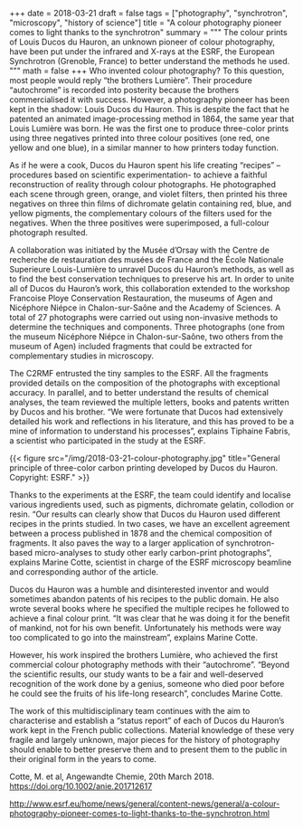 +++
date = 2018-03-21
draft = false
tags = ["photography", "synchrotron", "microscopy", "history of science"]
title = "A colour photography pioneer comes to light thanks to the synchrotron"
summary = """
The colour prints of Louis Ducos du Hauron, an unknown pioneer of colour photography, have been put under the infrared and X-rays at the ESRF, the European Synchrotron (Grenoble, France) to better understand the methods he used.
"""
math = false
+++
Who invented colour photography? To this question, most people would reply “the brothers Lumière”. Their procedure “autochrome” is recorded into posterity because the brothers commercialised it with success. However, a photography pioneer has been kept in the shadow: Louis Ducos du Hauron. This is despite the fact that he patented an animated image-processing method in 1864, the same year that Louis Lumière was born. He was the first one to produce three-color prints using three negatives printed into three colour positives (one red, one yellow and one blue), in a similar manner to how printers today function.

As if he were a cook, Ducos du Hauron spent his life creating “recipes” – procedures based on scientific experimentation- to achieve a faithful reconstruction of reality through colour photographs. He photographed each scene through green, orange, and violet filters, then printed his three negatives on three thin films of dichromate gelatin containing red, blue, and yellow pigments, the complementary colours of the filters used for the negatives. When the three positives were superimposed, a full-colour photograph resulted.

A collaboration was initiated by the Musée d’Orsay with the Centre de recherche de restauration des musées de France and the École Nationale Superieure Louis-Lumière to unravel Ducos du Hauron’s methods, as well as to find the best conservation techniques to preserve his art. In order to unite all of Ducos du Hauron’s work, this collaboration extended to the workshop Francoise Ploye Conservation Restauration, the museums of Agen and Nicéphore Niépce in Chalon-sur-Saône and the Academy of Sciences. A total of 27 photographs were carried out using non-invasive methods to determine the techniques and components. Three photographs (one from the museum Nicéphore Niépce in Chalon-sur-Saône, two others from the museum of Agen) included fragments that could be extracted for complementary studies in microscopy. 

The C2RMF entrusted the tiny samples to the ESRF. All the fragments provided details on the composition of the photographs with exceptional accuracy. In parallel, and to better understand the results of chemical analyses, the team reviewed the multiple letters, books and patents written by Ducos and his brother. “We were fortunate that Ducos had extensively detailed his work and reflections in his literature, and this has proved to be a mine of information to understand his processes”, explains Tiphaine Fabris, a scientist who participated in the study at the ESRF.

{{< figure src="/img/2018-03-21-colour-photography.jpg" title="General principle of three-color carbon printing developed by Ducos du Hauron. Copyright: ESRF." >}}

Thanks to the experiments at the ESRF, the team could identify and localise various ingredients used, such as pigments, dichromate gelatin, collodion or resin. “Our results can clearly show that Ducos du Hauron used different recipes in the prints studied. In two cases, we have an excellent agreement between a process published in 1878 and the chemical composition of fragments. It also paves the way to a larger application of synchrotron-based micro-analyses to study other early carbon-print photographs”, explains Marine Cotte, scientist in charge of the ESRF microscopy beamline and corresponding author of the article.

Ducos du Hauron was a humble and disinterested inventor and would sometimes abandon patents of his recipes to the public domain. He also wrote several books where he specified the multiple recipes he followed to achieve a final colour print. “It was clear that he was doing it for the benefit of mankind, not for his own benefit. Unfortunately his methods were way too complicated to go into the mainstream”, explains Marine Cotte.

However, his work inspired the brothers Lumière, who achieved the first commercial colour photography methods with their “autochrome”. “Beyond the scientific results, our study wants to be a fair and well-deserved recognition of the work done by a genius, someone who died poor before he could see the fruits of his life-long research”, concludes Marine Cotte.

The work of this multidisciplinary team continues with the aim to characterise and establish a “status report” of each of Ducos du Hauron’s work kept in the French public collections. Material knowledge of these very fragile and largely unknown, major pieces for the history of photography should enable to better preserve them and to present them to the public in their original form in the years to come. 

Cotte, M. et al, Angewandte Chemie, 20th March 2018. https://doi.org/10.1002/anie.201712617


http://www.esrf.eu/home/news/general/content-news/general/a-colour-photography-pioneer-comes-to-light-thanks-to-the-synchrotron.html
